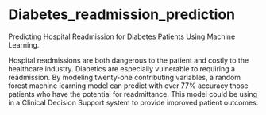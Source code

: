 # Diabetes_readmission_prediction
Predicting Hospital Readmission for Diabetes Patients Using Machine Learning.

Hospital readmissions are both dangerous to the patient and costly to the healthcare industry. Diabetics are especially vulnerable to requiring a readmission. By modeling twenty-one contributing variables, a random forest machine learning model can predict with over 77% accuracy those patients who have the potential for readmittance. This model could be using in a Clinical Decision Support system to provide improved patient outcomes.
